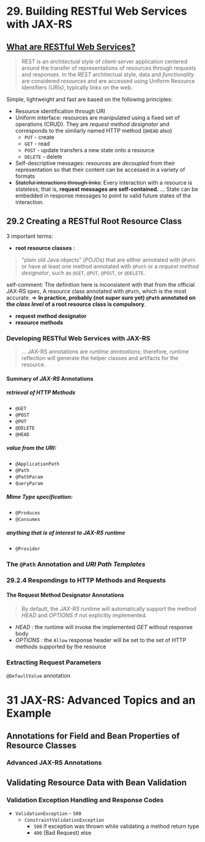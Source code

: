 # 29. Building RESTful Web Services with JAX-RS
## [What are RESTful Web Services?](https://docs.oracle.com/javaee/7/tutorial/jaxrs001.htm)

> REST is an *architectual style* of client-server application centered around the transfer of representations of resources through requests and responses. In the *REST* architectual style, data and *functionality* are considered *resources* and are accessed using Uniform Resource Identifiers (URIs), typically links on the web.

Simple, lightweight and fast are based on the following principles:

* Resource identification through URI
* Uniform interface: resources are manipulated using a fixed set of operations (CRUD). They are *request method designator* and corresponds to the similarly named HTTP method (`@HEAD` also)
  * `PUT` - create
  * `GET` - read
  * `POST` - update transfers a new state onto a resource
  * `DELETE` - delete
* Self-descriptive messages: resources are *decoupled* from their representation so that their content can be accessed in a variety of formats
* ~~Stateful interactions through links~~: Every interaction with a resource is stateless; that is, **request messages are self-contained.** ... State can be embedded in response messages to point to valid future states of the interaction.

## 29.2 Creating a RESTful Root Resource Class
3 important terms:

* **root resource classes** :
> "plain old Java objects" (*POJOs*) that are either annotated with `@Path` or have at least one method annotated with `@Path` or a *request method designator*, such as `@GET`, `@PUT`, `@POST`, or `@DELETE`.

self-comment: The definition here is inconsistent with that from the official JAX-RS spec, A resource class annotated with `@Path`, which is the most accurate. => **In practice, probably (not super sure yet) `@Path` annotated on the *class level* of a root resource class is compulsory**.

* **request method designator** 
* **resource methods**

### Developing RESTful Web Services with JAX-RS
> ... JAX-RS annotations are *runtime anntoations*; therefore, runtime reflection will generate the helper classes and artifacts for the resource.

#### Summary of *JAX-RS* Annotations
##### retrieval of HTTP Methods
* `@GET`
* `@POST`
* `@PUT`
* `@DELETE`
* `@HEAD`

##### value from the URI:

* `@ApplicationPath`
* `@Path`
* `@PathParam`
* `QueryParam`

##### Mime Type specification:

* `@Produces`
* `@Consumes`

##### anything that is of interest to JAX-RS runtime

* `@Provider`

### The `@Path` Annotation and *URI Path Templates*
### 29.2.4 Respondings to HTTP Methods and Requests
#### The Request Method Designator Annotations
> By default, the *JAX-RS* runtime will automatically support the method *HEAD* and *OPTIONS* if not explicitly implemented. 

* *HEAD* : the runtime will invoke the implemented *GET* without response body
* *OPTIONS* : the `Allow` response header will be set to the set of HTTP methods supported by the resource

### Extracting Request Parameters
`@DefaultValue` annotation

# 31 JAX-RS: Advanced Topics and an Example
## Annotations for Field and Bean Properties of Resource Classes
### Advanced JAX-RS Annotations

## Validating Resource Data with Bean Validation
### Validation Exception Handling and Response Codes
* `ValidationException` - `500`
  * `ConstraintValidationException`
    * `500` if exception was thrown while validating a method return type
    * `400` (Bad Request) else



